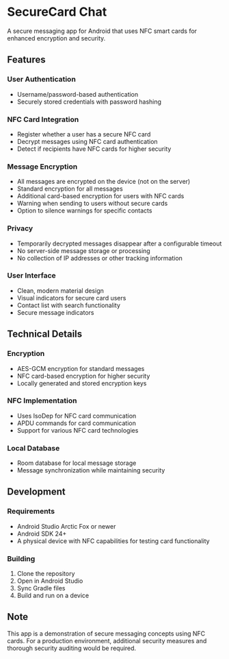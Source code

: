 # SecureCard Chat

A secure messaging app for Android that uses NFC smart cards for enhanced encryption and security.

## Features

### User Authentication
- Username/password-based authentication
- Securely stored credentials with password hashing

### NFC Card Integration
- Register whether a user has a secure NFC card
- Decrypt messages using NFC card authentication
- Detect if recipients have NFC cards for higher security

### Message Encryption
- All messages are encrypted on the device (not on the server)
- Standard encryption for all messages
- Additional card-based encryption for users with NFC cards
- Warning when sending to users without secure cards
- Option to silence warnings for specific contacts

### Privacy
- Temporarily decrypted messages disappear after a configurable timeout
- No server-side message storage or processing
- No collection of IP addresses or other tracking information

### User Interface
- Clean, modern material design
- Visual indicators for secure card users
- Contact list with search functionality
- Secure message indicators

## Technical Details

### Encryption
- AES-GCM encryption for standard messages
- NFC card-based encryption for higher security
- Locally generated and stored encryption keys

### NFC Implementation
- Uses IsoDep for NFC card communication
- APDU commands for card communication
- Support for various NFC card technologies

### Local Database
- Room database for local message storage
- Message synchronization while maintaining security

## Development

### Requirements
- Android Studio Arctic Fox or newer
- Android SDK 24+
- A physical device with NFC capabilities for testing card functionality

### Building
1. Clone the repository
2. Open in Android Studio
3. Sync Gradle files
4. Build and run on a device

## Note

This app is a demonstration of secure messaging concepts using NFC cards. For a production environment, additional security measures and thorough security auditing would be required. 
